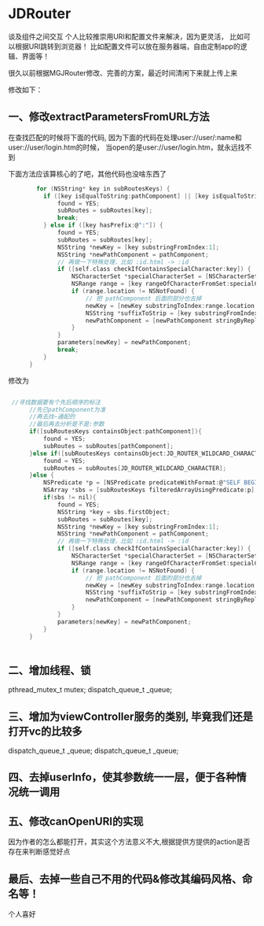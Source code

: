 # JDRouter

谈及组件之间交互
个人比较推崇用URI和配置文件来解决，因为更灵活，
比如可以根据URI跳转到浏览器！
比如配置文件可以放在服务器端，自由定制app的逻辑、界面等！

很久以前根据MGJRouter修改、完善的方案，最近时间清闲下来就上传上来

修改如下：

## 一、修改extractParametersFromURL方法
  在查找匹配的时候将下面的代码,
  因为下面的代码在处理user://user/:name和user://user/login.htm的时候，
  当open的是user://user/login.htm，就永远找不到
  
  下面方法应该算核心的了吧，其他代码也没啥东西了
  ```c
          for (NSString* key in subRoutesKeys) {
            if ([key isEqualToString:pathComponent] || [key isEqualToString:MGJ_ROUTER_WILDCARD_CHARACTER]) {
                found = YES;
                subRoutes = subRoutes[key];
                break;
            } else if ([key hasPrefix:@":"]) {
                found = YES;
                subRoutes = subRoutes[key];
                NSString *newKey = [key substringFromIndex:1];
                NSString *newPathComponent = pathComponent;
                // 再做一下特殊处理，比如 :id.html -> :id
                if ([self.class checkIfContainsSpecialCharacter:key]) {
                    NSCharacterSet *specialCharacterSet = [NSCharacterSet characterSetWithCharactersInString:specialCharacters];
                    NSRange range = [key rangeOfCharacterFromSet:specialCharacterSet];
                    if (range.location != NSNotFound) {
                        // 把 pathComponent 后面的部分也去掉
                        newKey = [newKey substringToIndex:range.location - 1];
                        NSString *suffixToStrip = [key substringFromIndex:range.location];
                        newPathComponent = [newPathComponent stringByReplacingOccurrencesOfString:suffixToStrip withString:@""];
                    }
                }
                parameters[newKey] = newPathComponent;
                break;
            }
        }

  ```
  修改为
  
  ```c
  
   //寻找数据要有个先后顺序的标注
        //先已pathComponent为准
        //再去找~通配的
        //最后再去分析是不是:参数
        if([subRoutesKeys containsObject:pathComponent]){
            found = YES;
            subRoutes = subRoutes[pathComponent];
        }else if([subRoutesKeys containsObject:JD_ROUTER_WILDCARD_CHARACTER]){
            found = YES;
            subRoutes = subRoutes[JD_ROUTER_WILDCARD_CHARACTER];
        }else {
            NSPredicate *p = [NSPredicate predicateWithFormat:@"SELF BEGINSWITH ':'"];//以:打头的p
            NSArray *sbs = [subRoutesKeys filteredArrayUsingPredicate:p];
            if(sbs != nil){
                found = YES;
                NSString *key = sbs.firstObject;
                subRoutes = subRoutes[key];
                NSString *newKey = [key substringFromIndex:1];
                NSString *newPathComponent = pathComponent;
                // 再做一下特殊处理，比如 :id.html -> :id
                if ([self.class checkIfContainsSpecialCharacter:key]) {
                    NSCharacterSet *specialCharacterSet = [NSCharacterSet characterSetWithCharactersInString:specialCharacters];
                    NSRange range = [key rangeOfCharacterFromSet:specialCharacterSet];
                    if (range.location != NSNotFound) {
                        // 把 pathComponent 后面的部分也去掉
                        newKey = [newKey substringToIndex:range.location - 1];
                        NSString *suffixToStrip = [key substringFromIndex:range.location];
                        newPathComponent = [newPathComponent stringByReplacingOccurrencesOfString:suffixToStrip withString:@""];
                    }
                }
                parameters[newKey] = newPathComponent;
            }
        }
        
  ```
  
## 二、增加线程、锁

 pthread_mutex_t mutex;
 dispatch_queue_t _queue;
 
## 三、增加为viewController服务的类别, 毕竟我们还是打开vc的比较多

 dispatch_queue_t _queue;
 dispatch_queue_t _queue;

## 四、去掉userInfo，使其参数统一一层，便于各种情况统一调用

## 五、修改canOpenURI的实现
因为作者的怎么都能打开，其实这个方法意义不大,根据提供方提供的action是否存在来判断感觉好点

## 最后、去掉一些自己不用的代码&修改其编码风格、命名等！
个人喜好
